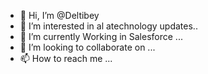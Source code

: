 - 👋 Hi, I’m @Deltibey
- 👀 I’m interested in al atechnology updates..
- 🌱 I’m currently Working in Salesforce ...
- 💞️ I’m looking to collaborate on ...
- 📫 How to reach me ...

<!---
Deltibey/Deltibey is a ✨ special ✨ repository because its `README.md` (this file) appears on your GitHub profile.
You can click the Preview link to take a look at your changes.
--->
